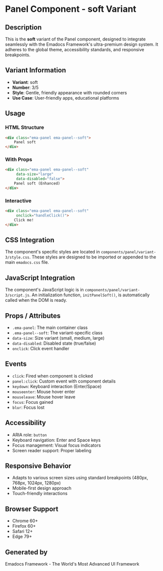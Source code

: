 # Panel Component - soft Variant

## Description
This is the **soft** variant of the Panel component, designed to integrate seamlessly with the Emadocs Framework's ultra-premium design system. It adheres to the global theme, accessibility standards, and responsive breakpoints.

## Variant Information
- **Variant**: soft
- **Number**: 3/5
- **Style**: Gentle, friendly appearance with rounded corners
- **Use Case**: User-friendly apps, educational platforms

## Usage

### HTML Structure
```html
<div class="ema-panel ema-panel--soft">
    Panel soft
</div>
```

### With Props
```html
<div class="ema-panel ema-panel--soft" 
     data-size="large" 
     data-disabled="false">
    Panel soft (Enhanced)
</div>
```

### Interactive
```html
<div class="ema-panel ema-panel--soft" 
     onclick="handleClick()">
    Click me!
</div>
```

## CSS Integration
The component's specific styles are located in `components/panel/variant-3/style.css`. These styles are designed to be imported or appended to the main `emadocs.css` file.

## JavaScript Integration
The component's JavaScript logic is in `components/panel/variant-3/script.js`. An initialization function, `initPanelSoft()`, is automatically called when the DOM is ready.

## Props / Attributes
- `.ema-panel`: The main container class
- `.ema-panel--soft`: The variant-specific class
- `data-size`: Size variant (small, medium, large)
- `data-disabled`: Disabled state (true/false)
- `onclick`: Click event handler

## Events
- `click`: Fired when component is clicked
- `panel:click`: Custom event with component details
- `keydown`: Keyboard interaction (Enter/Space)
- `mouseenter`: Mouse hover enter
- `mouseleave`: Mouse hover leave
- `focus`: Focus gained
- `blur`: Focus lost

## Accessibility
- ARIA role: `button`
- Keyboard navigation: Enter and Space keys
- Focus management: Visual focus indicators
- Screen reader support: Proper labeling

## Responsive Behavior
- Adapts to various screen sizes using standard breakpoints (480px, 768px, 1024px, 1280px)
- Mobile-first design approach
- Touch-friendly interactions

## Browser Support
- Chrome 60+
- Firefox 60+
- Safari 12+
- Edge 79+

## Generated by
Emadocs Framework - The World's Most Advanced UI Framework
